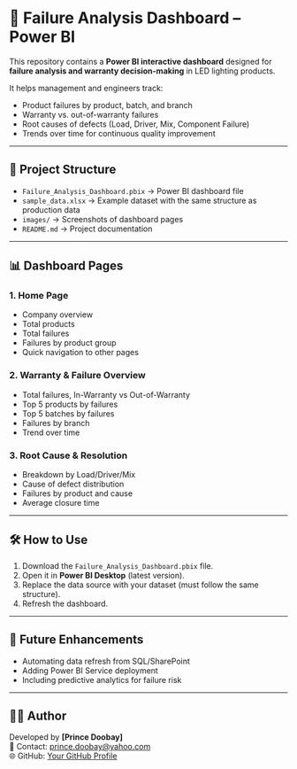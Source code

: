 # 🔦 Failure Analysis Dashboard – Power BI

This repository contains a **Power BI interactive dashboard** designed for **failure analysis and warranty decision-making** in LED lighting products.  

It helps management and engineers track:
- Product failures by product, batch, and branch
- Warranty vs. out-of-warranty failures
- Root causes of defects (Load, Driver, Mix, Component Failure)
- Trends over time for continuous quality improvement  

---

## 📂 Project Structure
- `Failure_Analysis_Dashboard.pbix` → Power BI dashboard file
- `sample_data.xlsx` → Example dataset with the same structure as production data
- `images/` → Screenshots of dashboard pages
- `README.md` → Project documentation

---

## 📊 Dashboard Pages

### **1. Home Page**
- Company overview
- Total products
- Total failures
- Failures by product group
- Quick navigation to other pages

### **2. Warranty & Failure Overview**
- Total failures, In-Warranty vs Out-of-Warranty
- Top 5 products by failures
- Top 5 batches by failures
- Failures by branch
- Trend over time

### **3. Root Cause & Resolution**
- Breakdown by Load/Driver/Mix
- Cause of defect distribution
- Failures by product and cause
- Average closure time

---

## 🛠 How to Use
1. Download the `Failure_Analysis_Dashboard.pbix` file.
2. Open it in **Power BI Desktop** (latest version).
3. Replace the data source with your dataset (must follow the same structure).
4. Refresh the dashboard.

---

## 🚀 Future Enhancements
- Automating data refresh from SQL/SharePoint
- Adding Power BI Service deployment
- Including predictive analytics for failure risk

---

## 👨‍💻 Author
Developed by **[Prince Doobay]**  
📧 Contact: prince.doobay@yahoo.com  
🌐 GitHub: [Your GitHub Profile](https://github.com/princedoobay)
